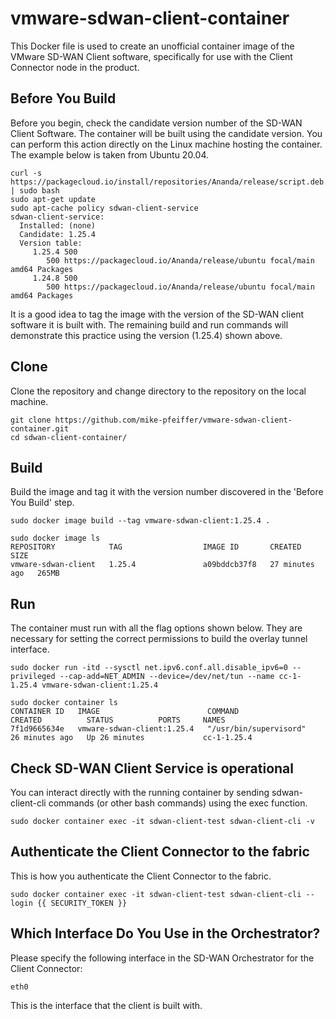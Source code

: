 # vmware-sdwan-client-container

This Docker file is used to create an unofficial container image of the VMware
SD-WAN Client software, specifically for use with the Client Connector node in the product.

## Before You Build

Before you begin, check the candidate version number of the SD-WAN Client
Software. The container will be built using the candidate version. You can
perform this action directly on the Linux machine hosting the container. The
example below is taken from Ubuntu 20.04.

```shell
curl -s https://packagecloud.io/install/repositories/Ananda/release/script.deb.sh | sudo bash 
sudo apt-get update
sudo apt-cache policy sdwan-client-service 
sdwan-client-service:
  Installed: (none)
  Candidate: 1.25.4
  Version table:
     1.25.4 500
        500 https://packagecloud.io/Ananda/release/ubuntu focal/main amd64 Packages
     1.24.8 500
        500 https://packagecloud.io/Ananda/release/ubuntu focal/main amd64 Packages
```

It is a good idea to tag the image with the version of the SD-WAN client
software it is built with. The remaining build and run commands will demonstrate
this practice using the version (1.25.4) shown above.

## Clone

Clone the repository and change directory to the repository on the local
machine.

```shell
git clone https://github.com/mike-pfeiffer/vmware-sdwan-client-container.git
cd sdwan-client-container/
```

## Build

Build the image and tag it with the version number discovered in the 'Before You
Build' step.

```shell
sudo docker image build --tag vmware-sdwan-client:1.25.4 .

sudo docker image ls
REPOSITORY            TAG                  IMAGE ID       CREATED          SIZE
vmware-sdwan-client   1.25.4               a09bddcb37f8   27 minutes ago   265MB
```

## Run

The container must run with all the flag options shown below. They are necessary
for setting the correct permissions to build the overlay tunnel interface.

```shell
sudo docker run -itd --sysctl net.ipv6.conf.all.disable_ipv6=0 --privileged --cap-add=NET_ADMIN --device=/dev/net/tun --name cc-1-1.25.4 vmware-sdwan-client:1.25.4

sudo docker container ls
CONTAINER ID   IMAGE                        COMMAND                  CREATED          STATUS          PORTS     NAMES
7f1d9665634e   vmware-sdwan-client:1.25.4   "/usr/bin/supervisord"   26 minutes ago   Up 26 minutes             cc-1-1.25.4
```

## Check SD-WAN Client Service is operational

You can interact directly with the running container by sending sdwan-client-cli
commands (or other bash commands) using the exec function.

```shell
sudo docker container exec -it sdwan-client-test sdwan-client-cli -v
```

## Authenticate the Client Connector to the fabric

This is how you authenticate the Client Connector to the fabric.

```shell
sudo docker container exec -it sdwan-client-test sdwan-client-cli --login {{ SECURITY_TOKEN }} 
```

## Which Interface Do You Use in the Orchestrator?

Please specify the following interface in the SD-WAN Orchestrator for the Client
Connector:

```shell
eth0
```

This is the interface that the client is built with.
